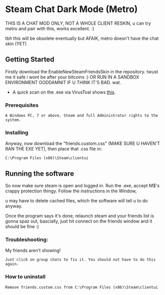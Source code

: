 # Steam Chat Dark Mode (Metro)

THIS IS A CHAT MOD ONLY, NOT A WHOLE CLIENT RESKIN, u can try metro and pair with this, works excellent. :)

tbh this will be obsolete eventually but AFAIK, metro doesn't have the chat skin (YET)

## Getting Started

Firstly download the EnableNewSteamFriendsSkin in the repository. twust me it safe i wont be after your bitcoins :) 
OR RUN IN A SANDBOX ENVIRONMENT GODDAMNIT IF U THINK IT'S BAD. wat.

-  A quick scan on the .exe via VirusToal shows  [this](https://www.virustotal.com/#/file/0e29aea0e9e21f4549e219f27cd6652440558c708df5ecc35305e4dece430f41/detection). 




### Prerequisites

```
A Windows PC, 7 or above, Steam and full Administrator rights to the system.

```

### Installing

Anyway, now download the "friends.custom.css" (MAKE SURE U HAVEN'T RAN THE EXE YET), then place that .css file in: 


```
C:\Program Files (x86)\Steam\clientui
```


## Running the software

So now make sure steam is open and logged in. Run the .exe, accept M$'s crappy protection thingy. Follow the instructions in the Window,

u may have to delete cached files, which the software will tell u to do anyway.

Once the program says it's done, relaunch steam and your friends list is gonna spaz out, bascially, just hit connect on the friends window
and it should be fine :)

### Troubleshooting:

My friends aren't showing!
```
Just click on group chats to fix it. You should not have to do this again.
```

### How to uninstall

```
Remove friends.custom.css from C:\Program Files (x86)\Steam\clientui
```



